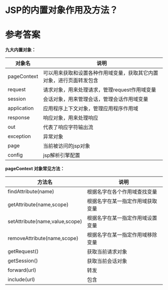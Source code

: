 # JSP的内置对象作用及方法？


# 参考答案

**九大内置对象：**

|对象名|说明|
|-|-|
|pageContext|可以用来获取和设置各种作用域变量，获取其它内置对象，进行页面转发包含|
|request|请求对象，用来处理请求，管理request作用域变量|getParameter(name),getAttribute(name),setAttribute(name,value)|
|session|会话对象，用来管理会话，管理会话作用域变量||
|application|应用程序上下文对象，管理应用程序作用域||
|response|响应对象，用来处理响应||
|out|代表了响应字符输出流||
|exception|异常对象||
|page|当前被访问的jsp对象||
|config|jsp解析引擎配置||

**pageContext 对象常见方法：**

|方法名|说明|
|-|-|
|findAttribute(name)|根据名字在各个作用域查找变量|
|getAttribute(name,scope)|根据名字在某一指定作用域获取变量|
|setAttribute(name,value,scope)|根据名字在某一指定作用域设置变量|
|removeAttribute(name,scope)|根据名字在某一指定作用域移除变量|
|getRequest()|获取当前请求对象|
|getSession()|获取当前会话对象|
|forward(url)|转发|
|include(url)|包含|
